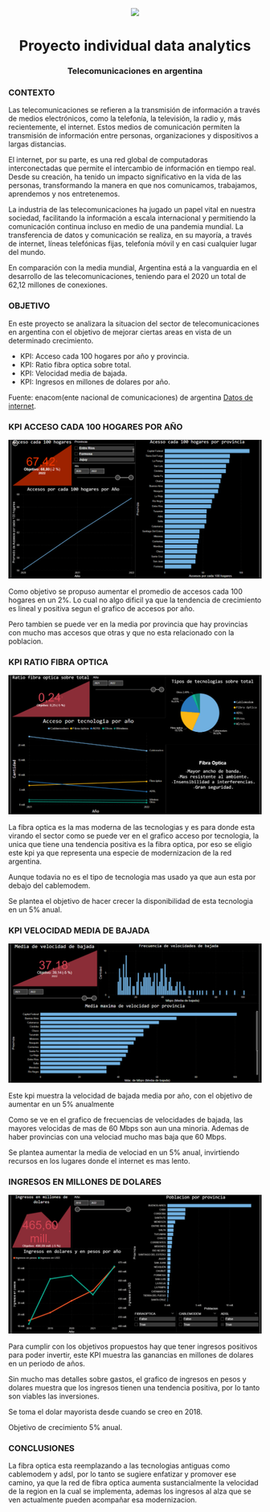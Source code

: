 <p align=center><img src=https://d31uz8lwfmyn8g.cloudfront.net/Assets/logo-henry-white-lg.png><p>

<h1 align=center>Proyecto individual data analytics</h1>

<h3 align=center>Telecomunicaciones en argentina</h3>

<h3>CONTEXTO</h3>
<p>Las telecomunicaciones se refieren a la transmisión de información a través de medios electrónicos, como la telefonía, la televisión, la radio y, más recientemente, el internet. Estos medios de comunicación permiten la transmisión de información entre personas, organizaciones y dispositivos a largas distancias.

El internet, por su parte, es una red global de computadoras interconectadas que permite el intercambio de información en tiempo real. Desde su creación, ha tenido un impacto significativo en la vida de las personas, transformando la manera en que nos comunicamos, trabajamos, aprendemos y nos entretenemos.

La industria de las telecomunicaciones ha jugado un papel vital en nuestra sociedad, facilitando la información a escala internacional y permitiendo la comunicación continua incluso en medio de una pandemia mundial. La transferencia de datos y comunicación se realiza, en su mayoría, a través de internet, líneas telefónicas fijas, telefonía móvil y en casi cualquier lugar del mundo.

En comparación con la media mundial, Argentina está a la vanguardia en el desarrollo de las telecomunicaciones, teniendo para el 2020 un total de 62,12 millones de conexiones.</p>

<h3>OBJETIVO</h3>
<p>En este proyecto se analizara la situacion del sector de telecomunicaciones en argentina con el objetivo de mejorar ciertas areas en vista de un determinado crecimiento.</p>

* KPI: Acceso cada 100 hogares por año y provincia.
* KPI: Ratio fibra optica sobre total.
* KPI: Velocidad media de bajada.
* KPI: Ingresos en millones de dolares por año.
<p>Fuente: enacom(ente nacional de comunicaciones) de argentina <a href="https://datosabiertos.enacom.gob.ar/dashboards/20000/acceso-a-internet/"> Datos de internet</a>.</p>

<h3>KPI ACCESO CADA 100 HOGARES POR AÑO</H3>

<p align=center><img src=img/accesoCada100Hogares.png><p>

<p>Como objetivo se propuso aumentar el promedio de accesos cada 100 hogares en un 2%. Lo cual no algo dificil ya que la tendencia de crecimiento es lineal y positiva segun el grafico de accesos por año.</p>
<p>Pero tambien se puede ver en la media por provincia que hay provincias con mucho mas accesos que otras y que no esta relacionado con la poblacion.</p>

<h3>KPI RATIO FIBRA OPTICA </h3>

<p align=center><img src=img/ratioFibraOptica.png><p>

<p>La fibra optica es la mas moderna de las tecnologias y es para donde esta virando el sector como se puede ver en el grafico acceso por tecnologia, la unica que tiene una tendencia positiva es la fibra optica, por eso se eligio este kpi ya que representa una especie de modernizacion de la red argentina.</p>
<p>Aunque todavia no es el tipo de tecnologia mas usado ya que aun esta por debajo del cablemodem.</p>
<p>Se plantea el objetivo de hacer crecer la disponibilidad de esta tecnologia en un 5% anual.</p>

<h3>KPI VELOCIDAD MEDIA DE BAJADA</h3>

<p align=center><img src=img/velocidadBajada.png><p>

<p>Este kpi muestra la velocidad de bajada media por año, con el objetivo de aumentar en un 5% anualmente</p>
<p>Como se ve en el grafico de frecuencias de velocidades de bajada, las mayores velocidas de mas de 60 Mbps son aun una minoria. Ademas de haber provincias con una velociad mucho mas baja que 60 Mbps.</p>
<p>Se plantea aumentar la media de velociad en un 5% anual, invirtiendo recursos en los lugares donde el internet es mas lento.</p>


<h3>INGRESOS EN MILLONES DE DOLARES</h3>

<p align=center><img src=img/ingresosenMillonesdeDolares.png><p>

<p>Para cumplir con los objetivos propuestos hay que tener ingresos positivos para poder invertir, este KPI muestra las ganancias en millones de dolares en un periodo de años.</p>
<p>Sin mucho mas detalles sobre gastos, el grafico de ingresos en pesos y dolares muestra que los ingresos tienen una tendencia positiva, por lo tanto son viables las inversiones.</p>
<p>Se toma el dolar mayorista desde cuando se creo en 2018.</p>
<p>Objetivo de crecimiento 5% anual.</p>

<h3>CONCLUSIONES</h3>
<p>La fibra optica esta reemplazando a las tecnologias antiguas como cablemodem y adsl, por lo tanto se sugiere enfatizar y promover ese camino, ya que la red de fibra optica aumenta sustancialmente la velocidad de la region en la cual se implementa, ademas los ingresos al alza que se ven actualmente pueden acompañar esa modernizacion.</p>
